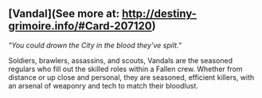 ## [Vandal](See more at: http://destiny-grimoire.info/#Card-207120)
_"You could drown the City in the blood they've spilt."_

Soldiers, brawlers, assassins, and scouts, Vandals are the seasoned regulars who fill out the skilled roles within a Fallen crew. Whether from distance or up close and personal, they are seasoned, efficient killers, with an arsenal of weaponry and tech to match their bloodlust.

